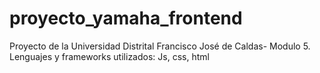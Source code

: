 # proyecto_yamaha_frontend
Proyecto de la Universidad Distrital Francisco José de Caldas- Modulo 5. Lenguajes y frameworks utilizados: Js, css, html

